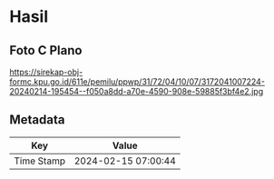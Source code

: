 # Hasil

## Foto C Plano

https://sirekap-obj-formc.kpu.go.id/611e/pemilu/ppwp/31/72/04/10/07/3172041007224-20240214-195454--f050a8dd-a70e-4590-908e-59885f3bf4e2.jpg


## Metadata

| Key        | Value               |
| ---------- | ------------------- |
| Time Stamp | 2024-02-15 07:00:44 |



